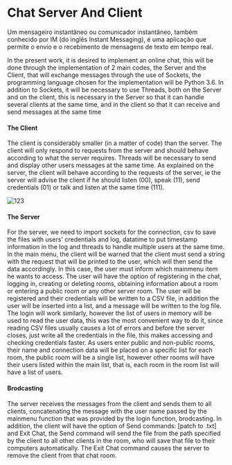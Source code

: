 # Chat Server And Client

Um mensageiro instantâneo ou comunicador instantâneo, também conhecido por IM (do inglês Instant Messaging), é uma aplicação que permite o envio e o recebimento de mensagens de texto em tempo real.

In the present work, it is desired to implement an online chat, this will be done through the implementation of 2 main codes, the Server and the Client, that will exchange messages through the use of Sockets, the programming language chosen for the implementation will be Python 3.6. In addition to Sockets, it will be necessary to use Threads, both on the Server and on the client, this is necessary in the Server so that it can handle several clients at the same time, and in the client so that it can receive and send messages at the same time

#### The Client

The client is considerably smaller (in a matter of code) than the server. The client will only respond to requests from the server and should behave according to what the server requires.
Threads will be necessary to send and display other users messages at the same time.
As explained on the server, the client will behave according to the requests of the server, ie the server will advise the client if he should listen (00), speak (11), send credentials (01) or talk and listen at the same time (111).

![123](https://user-images.githubusercontent.com/23335136/54729279-734f5280-4b61-11e9-9216-f4492d608962.png)

#### The Server

For the server, we need to import sockets for the connection, csv to save the files with users' credentials and log, datatime to put timestamp information in the log and threads to handle multiple users at the same time.
In the main menu, the client will be warned that the client must send a string with the request that will be printed to the user, which will then send the data accordingly. In this case, the user must inform which mainmenu item he wants to access.
The user will have the option of registering in the chat, logging in, creating or deleting rooms, obtaining information about a room or entering a public room or any other server room.
The user will be registered and their credentials will be written to a CSV file, in addition the user will be inserted into a list, and a message will be written to the log file.
The login will work similarly, however the list of users in memory will be used to read the user data, this was the most convenient way to do it, since reading CSV files usually causes a lot of errors and before the server closes, just write all the credentials in the file, this makes accessing and checking credentials faster.
As users enter public and non-public rooms, their name and connection data will be placed on a specific list for each room, the public room will be a single list, however other rooms will have their users listed within the main list, that is, each room in the room list will have a list of users.

#### Brodcasting

The server receives the messages from the client and sends them to all clients, concatenating the message with the user name passed by the mainmenu function that was provided by the login function, brodcasting. In addition, the client will have the option of Send commands: [patch to .txt] and Exit Chat, the Send command will send the file from the path specified by the client to all other clients in the room, who will save that file to their computers automatically. The Exit Chat command causes the server to remove the client from that chat room.
